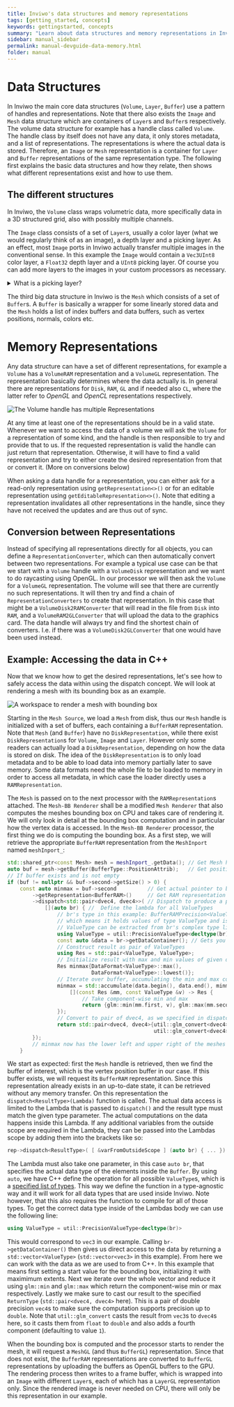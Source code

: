 ```yaml
---
title: Inviwo's data structures and memory representations
tags: [getting_started, concepts]
keywords: gettingstarted, concepts
summary: "Learn about data structures and memory representations in Inviwo."
sidebar: manual_sidebar
permalink: manual-devguide-data-memory.html
folder: manual
---
```

# Data Structures
In Inviwo the main core data structures (`Volume`, `Layer`, `Buffer`) use a pattern of handles and representations. Note that there also exists the `Image` and `Mesh` data structure which are containers of `Layer`s and `Buffer`s respectively. The volume data structure for example has a handle class called `Volume`. The handle class by itself does not have any data, it only stores metadata, and a list of representations. The representations is where the actual data is stored. Therefore, an `Image` or `Mesh` representation is a container for `Layer` and `Buffer` representations of the same representation type. The following first explains the basic data structures and how they relate, then shows what different representations exist and how to use them.

## The different structures
In Inviwo, the `Volume` class wraps volumetric data, more specifically data in a 3D structured grid, also with possibly multiple channels.

The `Image` class consists of a set of `Layer`s, usually a color layer (what we would regularly think of as an image), a depth layer and a picking layer.
As an effect, most `Image` ports in Inviwo actually transfer multiple images in the conventional sense. In this example the `Image` would contain a `Vec3UInt8` color layer, a `Float32` depth layer and a `UInt8` picking layer. Of course you can add more layers to the images in your custom processors as necessary.
<details>
<summary>What is a picking layer?</summary>
The picking layer basically encodes object instance IDs in color, so that a lookup in the picking layer gives the object ID for the pixel of interest. This is used for example to drag'n'drop objects in 3D space.
</details>

The third big data structure in Inviwo is the `Mesh` which consists of a set of `Buffer`s. A `Buffer` is basically a wrapper for some linearly stored data and the `Mesh` holds a list of index buffers and data buffers, such as vertex positions, normals, colors etc.

# Memory Representations

Any data structure can have a set of different representations, for example a `Volume` has a `VolumeRAM` representation and a `VolumeGL` representation. The representation basically determines where the data actually is. In general there are representations for `Disk`, `RAM`, `GL` and if needed also `CL`, where the latter refer to *OpenGL* and *OpenCL* representations respectively.

![The `Volume` handle has multiple `Representations`](images/manual/DataStructures.png)

At any time at least one of the representations should be in a valid state. Whenever we want to access the data of a volume we will ask the `Volume` for a representation of some kind, and the handle is then responsible to try and provide that to us. If the requested representation is valid the handle can just return that representation. Otherwise, it will have to find a valid representation and try to either create the desired representation from that or convert it. (More on conversions below)

When asking a data handle for a representation, you can either ask for a read-only representation using `getRepresentation<>()` or for an editable representation using `getEditableRepresentation<>()`. Note that editing a  representation invalidates all other representations in the handle, since they have not received the updates and are thus out of sync.

## Conversion between Representations

Instead of specifying all representations directly for all objects, you can define a `RepresentationConverter`, which can then automatically convert between two representations.
For example a typical use case can be that we start with a `Volume` handle with a `VolumeDisk` representation and we want to do raycasting using OpenGL. In our processor we will then ask the `Volume` for a `VolumeGL` representation. The volume will see that there are currently no such representations. It will then try and find a chain of `RepresentationConverters` to create that representation. In this case that might be a `VolumeDisk2RAMConverter` that will read in the file from `Disk` into `RAM`, and a `VolumeRAM2GLConverter` that will upload the data to the graphics card. The data handle will always try and find the shortest chain of converters. I.e. if there was a `VolumeDisk2GLConverter` that one would have been used instead.

## Example: Accessing the data in C++
Now that we know how to get the desired representations, let's see how to safely access the data within using the dispatch concept. We will look at rendering a mesh with its bounding box as an example.

![A workspace to render a mesh with bounding box](images/manual/mesh_bb_render_workspace.png)

Starting in the `Mesh Source`, we load a `Mesh` from disk, thus our `Mesh` handle is initialized with a set of buffers, each containing a `BufferRAM` representation. Note that `Mesh` (and `Buffer`) have no `DiskRepresentation`, while there exist `DiskRepresentation`s for `Volume`, `Image` and `Layer`. However only some readers can actually load a `DiskRepresentation`, depending on how the data is stored on disk. The idea of the `DiskRepresentation` is to only load metadata and to be able to load data into memory partially later to save memory. Some data formats need the whole file to be loaded to memory in order to access all metadata, in which case the loader directly uses a `RAMRepresentation`.

The `Mesh` is passed on to the next processor with the `RAMRepresentation`s attached. The `Mesh-BB Renderer` shall be a modified `Mesh Renderer` that also computes the meshes bounding box on CPU and takes care of rendering it. We will only look in detail at the bounding box computation and in particular how the vertex data is accessed.
In the `Mesh-BB Renderer` processor, the first thing we do is computing the bounding box. As a first step, we will retrieve the appropriate `BufferRAM` representation from the `MeshInport` named `meshInport_`:
```cpp
std::shared_ptr<const Mesh> mesh = meshInport_.getData(); // Get Mesh handle
auto buf = mesh->getBuffer(BufferType::PositionAttrib);   // Get position buffer
// If buffer exists and is not empty
if (buf != nullptr && buf->second->getSize() > 0) {
    const auto minmax = buf->second          // Get actual pointer to buffer
        ->getRepresentation<BufferRAM>()     // Get RAM representation
        ->dispatch<std::pair<dvec4, dvec4>>( // Dispatch to produce a pair of vec4s as result
            [](auto br) { //  Define the lambda for all ValueTypes
                // br's type in this example: BufferRAMPrecision<ValueType, BufferTarget::Data>
                // which means it holds values of type ValueType and is a Data buffer
                // ValueType can be extracted from br's complex type like so:
                using ValueType = util::PrecisionValueType<decltype(br)>;
                const auto &data = br->getDataContainer(); // Gets you a std::vector<ValueType>&
                // Construct result as pair of ValueTypes
                using Res = std::pair<ValueType, ValueType>;
                // Initialize result with max and min values of given data type
                Res minmax{DataFormat<ValueType>::max(),
                           DataFormat<ValueType>::lowest()};
                // Iterate over buffer, accumulating the min and max components
                minmax = std::accumulate(data.begin(), data.end(), minmax,
                    [](const Res &mm, const ValueType &v) -> Res {
                        // Take component-wise min and max
                        return {glm::min(mm.first, v), glm::max(mm.second, v)};
                });
                // Convert to pair of dvec4, as we specified in dispatch's type parameter
                return std::pair<dvec4, dvec4>{util::glm_convert<dvec4>(minmax.first),
                                               util::glm_convert<dvec4>(minmax.second)};
        });
        // minmax now has the lower left and upper right of the meshes bounding box.
    }
```
We start as expected: first the `Mesh` handle is retrieved, then we find the buffer of interest, which is the vertex position buffer in our case. If this buffer exists, we will request its `BufferRAM` representation. Since this representation already exists in an up-to-date state, it can be retrieved without any memory transfer. On this representation the `dispatch<ResultType>(Lambda)` function is called. The actual data access is limited to the Lambda that is passed to `dispatch()` and the result type must match the given type parameter. The actual computations on the data happens inside this Lambda. If any additional variables from the outside scope are required in the Lambda, they can be passed into the Lambdas scope by adding them into the brackets like so:
```cpp
rep->dispatch<ResultType>( [ &varFromOutsideScope ] (auto br) { ... })
```
The Lambda must also take one parameter, in this case `auto br`, that specifies the actual data type of the elements inside the `Buffer`. By using `auto`, we have C++ define the operation for all possible `ValueType`s, which is a [specified list of types](https://github.com/inviwo/inviwo/blob/master/include/inviwo/core/util/formats.h#L55). This way we define the function in a type-agnostic way and it will work for all data types that are used inside Inviwo. Note however, that this also requires the function to compile for all of those types.
To get the correct data type inside of the Lambdas body we can use the following line:
```cpp
using ValueType = util::PrecisionValueType<decltype(br)>
```
This would correspond to `vec3` in our example. Calling `br->getDataContainer()` then gives us direct access to the data by returning a `std::vector<ValueType>` (`std::vector<vec3>` in this example).
From here we can work with the data as we are used to from C++. In this example that means first setting a start value for the bounding box, initializing it with maximimum extents. Next we iterate over the whole vector and reduce it using `glm::min` and `glm::max` which return the component-wise min or max respectively. Lastly we make sure to cast our result to the specified `ReturnType` (`std::pair<dvec4, dvec4>` here). This is a pair of double precision `vec4`s to make sure the computation supports precision up to `double`. Note that `util::glm_convert` casts the result from `vec3`s to `dvec4`s here, so it casts them from `float` to `double` and also adds a fourth component (defaulting to value `1`).

When the bounding box is computed and the processor starts to render the mesh, it will request a `MeshGL` (and thus `BufferGL`) representation. Since that does not exist, the `BufferRAM` representations are converted to `BufferGL` representations by uploading the buffers as OpenGL buffers to the GPU. The rendering process then writes to a frame buffer, which is wrapped into an `Image` with different `Layer`s, each of which has a `LayerGL` representation only. Since the rendered image is never needed on CPU, there will only be this representation in our example.
